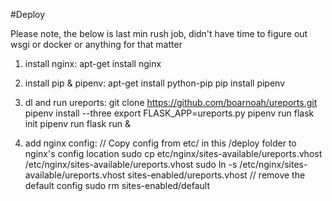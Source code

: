 #Deploy

Please note, the below is last min rush job, didn't have time to figure out wsgi or docker or anything for that matter

1. install nginx:
apt-get install nginx

2. install pip & pipenv:
apt-get install python-pip
pip install pipenv

3. dl and run ureports:
git clone https://github.com/boarnoah/ureports.git
pipenv install --three
export FLASK_APP=ureports.py
pipenv run flask init
pipenv run flask run &

4. add nginx config:
// Copy config from etc/ in this /deploy folder to nginx's config location
sudo cp etc/nginx/sites-available/ureports.vhost /etc/nginx/sites-available/ureports.vhost
sudo ln -s /etc/nginx/sites-available/ureports.vhost sites-enabled/ureports.vhost
// remove the default config
sudo rm sites-enabled/default